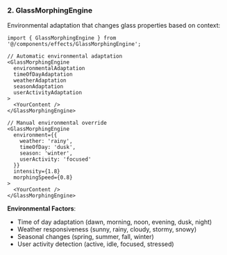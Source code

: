 ### 2. GlassMorphingEngine

Environmental adaptation that changes glass properties based on context:

```tsx
import { GlassMorphingEngine } from '@/components/effects/GlassMorphingEngine';

// Automatic environmental adaptation
<GlassMorphingEngine
  environmentalAdaptation
  timeOfDayAdaptation
  weatherAdaptation
  seasonAdaptation
  userActivityAdaptation
>
  <YourContent />
</GlassMorphingEngine>

// Manual environmental override
<GlassMorphingEngine
  environment={{
    weather: 'rainy',
    timeOfDay: 'dusk',
    season: 'winter',
    userActivity: 'focused'
  }}
  intensity={1.8}
  morphingSpeed={0.8}
>
  <YourContent />
</GlassMorphingEngine>
```

**Environmental Factors**:
- Time of day adaptation (dawn, morning, noon, evening, dusk, night)
- Weather responsiveness (sunny, rainy, cloudy, stormy, snowy)
- Seasonal changes (spring, summer, fall, winter)
- User activity detection (active, idle, focused, stressed)
